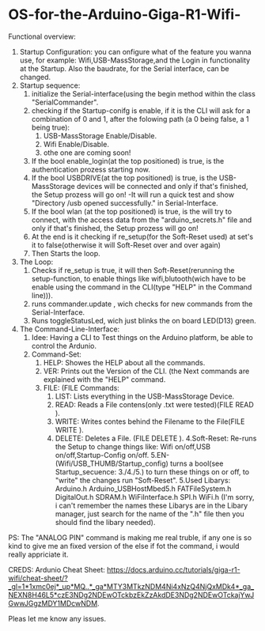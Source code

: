 # OS-for-the-Arduino-Giga-R1-Wifi-

Functional overview:

1. Startup Configuration:
   you can onfigure what of the feature you wanna use, for example:
   Wifi,USB-MassStorage,and the Login in functionality at the Startup.
   Also the baudrate, for the Serial interface, can be changed.
2. Startup sequence:
   1. initialize the Serial-interface(using the begin method within the class "SerialCommander".
   2. checking if the Startup-conifg is enable, if it is the CLI will ask for a combination of 0 and 1, after the folowing path (a 0 being false, a 1 being true):
      1. USB-MassStorage Enable/Disable.
      2. Wifi Enable/Disable.
      3. othe one are coming soon!
   3. If the bool enable_login(at the top positioned) is true, is the authentication prozess starting now.
   4. If the bool USBDRIVE(at the top positioned) is true, is the USB-MassStorage devices will be connected and only if that's finished, the Setup prozess will go on!
        -It will run a quick test and show "Directory /usb opened successfully." in Serial-Interface.
   5. If the bool wlan (at the top positioned) is true, is the will try to connect, with the access data from the "arduino_secrets.h" file and only if that's finished, the Setup prozess will go on!
   6. At the end is it checking if re_setup(for the Soft-Reset used) at set's it to false(otherwise it will Soft-Reset over and over again)
   7. Then Starts the loop.
3. The Loop:
   1. Checks if re_setup is true, it will then Soft-Reset(rerunning the setup-function, to enable things like wifi,blutooth(wich have to be enable using the command in the CLI(type "HELP" in the Command line))).
   2. runs commander.update , wich checks for new commands from the Serial-Interface.
   3. Runs toggleStatusLed, wich just blinks the on board LED(D13) green.
4. The Command-Line-Interface:
   1. Idee: Having a CLI to Test things on the Arduino platform, be able to control the Ardunio.
   2. Command-Set:
      1.   HELP: Showes the HELP about all the commands.
      2.   VER: Prints out the Version of the CLI.
      (the Next commands are explained with the "HELP" command.
      3.   FILE: (FILE <COMMAND>
           Commands:
           1. LIST: Lists everything in the USB-MassStorage Device.
           2. READ: Reads a File contens(only .txt were tested)(FILE READ <FILENAME>).
           3. WRITE: Writes contes behind the Filename to the File(FILE WRITE <FILENAME> <STRING>).
           4. DELETE: Deletes a File. (FILE DELETE <FILENAME>).
      4.Soft-Reset: Re-runs the Setup to change things like: Wifi on/off,USB on/off,Startup-Config on/off.
      5.EN-(Wifi/USB_THUMB/Startup_config) turns a bool(see Startup_secuence: 3./4./5.) to turn these things on or off, to "write" the changes run "Soft-Reset".
5.Used Libarys:
    Arduino.h
    Arduino_USBHostMbed5.h
    FATFileSystem.h  
    DigitalOut.h
    SDRAM.h
    WiFiInterface.h
    SPI.h
    WiFi.h
    (I'm sorry, i can't remember the names these Libarys are in the Libary manager, just search for the name of the ".h" file then you should find the libary needed).

PS:
The "ANALOG PIN" command is making me real truble, if any one is so kind to give me an fixed version of the else if fot the command, i would really appriciate it.


CREDS:
 Ardunio Cheat Sheet: https://docs.arduino.cc/tutorials/giga-r1-wifi/cheat-sheet/?_gl=1*1xmc0ej*_up*MQ..*_ga*MTY3MTkzNDM4Ni4xNzQ4NjQxMDk4*_ga_NEXN8H46L5*czE3NDg2NDEwOTckbzEkZzAkdDE3NDg2NDEwOTckajYwJGwwJGgzMDY1MDcwNDM.

Pleas let me know any issues.
